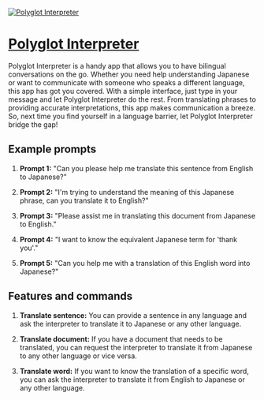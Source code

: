 [![Polyglot Interpreter](https://files.oaiusercontent.com/file-REWipmSdzqhM2LHK0k2YNJV1?se=2123-10-14T00%3A44%3A41Z&sp=r&sv=2021-08-06&sr=b&rscc=max-age%3D31536000%2C%20immutable&rscd=attachment%3B%20filename%3D4479f5dc-e0b5-47a6-b398-6377afa42b41.png&sig=am/mjMMUTHvZ10fn9Prnm%2B38643pQKX%2BZ2M7myo1xXQ%3D)](https://chat.openai.com/g/g-vpR86raew-polyglot-interpreter)

# [Polyglot Interpreter](https://chat.openai.com/g/g-vpR86raew-polyglot-interpreter)

Polyglot Interpreter is a handy app that allows you to have bilingual conversations on the go. Whether you need help understanding Japanese or want to communicate with someone who speaks a different language, this app has got you covered. With a simple interface, just type in your message and let Polyglot Interpreter do the rest. From translating phrases to providing accurate interpretations, this app makes communication a breeze. So, next time you find yourself in a language barrier, let Polyglot Interpreter bridge the gap!

## Example prompts

1. **Prompt 1:** "Can you please help me translate this sentence from English to Japanese?"

2. **Prompt 2:** "I'm trying to understand the meaning of this Japanese phrase, can you translate it to English?"

3. **Prompt 3:** "Please assist me in translating this document from Japanese to English."

4. **Prompt 4:** "I want to know the equivalent Japanese term for 'thank you'."

5. **Prompt 5:** "Can you help me with a translation of this English word into Japanese?"

## Features and commands

1. **Translate sentence:** You can provide a sentence in any language and ask the interpreter to translate it to Japanese or any other language.

2. **Translate document:** If you have a document that needs to be translated, you can request the interpreter to translate it from Japanese to any other language or vice versa.

3. **Translate word:** If you want to know the translation of a specific word, you can ask the interpreter to translate it from English to Japanese or any other language.